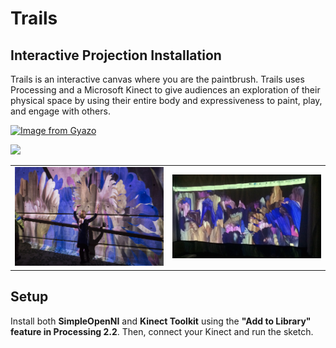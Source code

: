 # Trails
## Interactive Projection Installation

Trails is an interactive canvas where you are the paintbrush. Trails uses Processing and a Microsoft Kinect to give audiences an exploration of their physical space by using their entire body and expressiveness to paint, play, and engage with others.

[![Image from Gyazo](https://i.gyazo.com/a3f51062551c9b55ed1e24aab5ed7037.gif)](https://gyazo.com/a3f51062551c9b55ed1e24aab5ed7037)

<img src="trails.gif" />

<table>
  <td><img src="trails1.jpeg" /></td>
  <td><img style="height: 100%; width: 100%" src="trails2.jpeg" /></td>  
</table>

## Setup
Install both **SimpleOpenNI** and **Kinect Toolkit** using the **"Add to Library" feature in Processing 2.2**.
Then, connect your Kinect and run the sketch.
